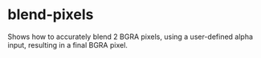 # blend-pixels
Shows how to accurately blend 2 BGRA pixels, using a user-defined alpha input, resulting in a final BGRA pixel.
